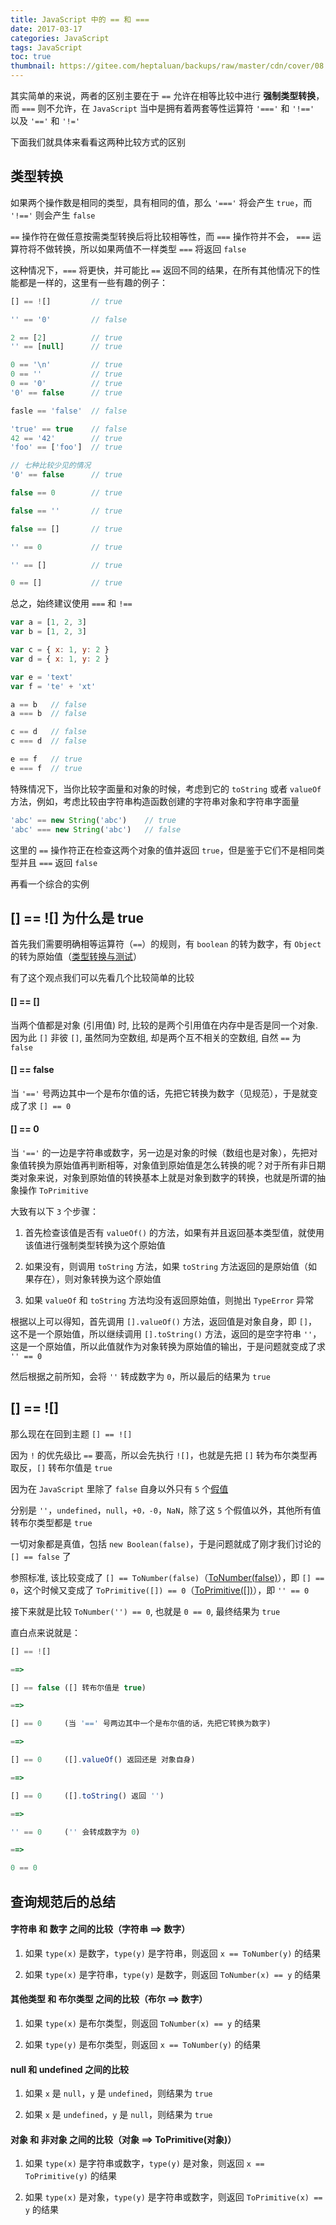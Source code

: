 ```yaml
---
title: JavaScript 中的 == 和 ===
date: 2017-03-17
categories: JavaScript
tags: JavaScript
toc: true
thumbnail: https://gitee.com/heptaluan/backups/raw/master/cdn/cover/08.jpg
---
```


其实简单的来说，两者的区别主要在于 `==` 允许在相等比较中进行 **强制类型转换**，而 `===` 则不允许，在 `JavaScript` 当中是拥有着两套等性运算符 `'==='` 和 `'!=='` 以及 `'=='` 和 `'!='`

下面我们就具体来看看这两种比较方式的区别

<!--more-->

## 类型转换

如果两个操作数是相同的类型，具有相同的值，那么 `'==='` 将会产生 `true`，而 `'!=='` 则会产生 `false`

`==` 操作符在做任意按需类型转换后将比较相等性，而 `===` 操作符并不会， `===` 运算符将不做转换，所以如果两值不一样类型 `===` 将返回 `false`

这种情况下，`===` 将更快，并可能比 `==` 返回不同的结果，在所有其他情况下的性能都是一样的，这里有一些有趣的例子：

```js
[] == ![]         // true

'' == '0'         // false

2 == [2]          // true
'' == [null]      // true

0 == '\n'         // true
0 == ''           // true
0 == '0'          // true
'0' == false      // true

fasle == 'false'  // false

'true' == true    // false
42 == '42'        // true
'foo' == ['foo']  // true

// 七种比较少见的情况
'0' == false      // true

false == 0        // true

false == ''       // true

false == []       // true

'' == 0           // true

'' == []          // true

0 == []           // true
```

总之，始终建议使用 `===` 和 `!==` 

```js
var a = [1, 2, 3]
var b = [1, 2, 3]

var c = { x: 1, y: 2 }
var d = { x: 1, y: 2 }

var e = 'text'
var f = 'te' + 'xt'

a == b   // false
a === b  // false

c == d   // false
c === d  // false

e == f   // true
e === f  // true
```

特殊情况下，当你比较字面量和对象的时候，考虑到它的 `toString` 或者 `valueOf` 方法，例如，考虑比较由字符串构造函数创建的字符串对象和字符串字面量

```js
'abc' == new String('abc')    // true
'abc' === new String('abc')   // false
```

这里的 `==` 操作符正在检查这两个对象的值并返回 `true`，但是鉴于它们不是相同类型并且 `===` 返回 `false`

再看一个综合的实例



## [] == ![] 为什么是 true

首先我们需要明确相等运算符（`==`）的规则，有 `boolean` 的转为数字，有 `Object` 的转为原始值（[类型转换与测试](http://lzw.me/pages/ecmascript/#102)）

有了这个观点我们可以先看几个比较简单的比较

#### [] == []

当两个值都是对象 (引用值) 时, 比较的是两个引用值在内存中是否是同一个对象. 因为此 `[]` 非彼 `[]`, 虽然同为空数组, 却是两个互不相关的空数组, 自然 `==` 为 `false`


#### [] == false

当 `'=='` 号两边其中一个是布尔值的话，先把它转换为数字（见规范），于是就变成了求 `[] == 0`


#### [] == 0

当 `'=='` 的一边是字符串或数字，另一边是对象的时候（数组也是对象），先把对象值转换为原始值再判断相等，对象值到原始值是怎么转换的呢？对于所有非日期类对象来说，对象到原始值的转换基本上就是对象到数字的转换，也就是所谓的抽象操作 `ToPrimitive`

大致有以下 `3` 个步骤：

1. 首先检查该值是否有 `valueOf()` 的方法，如果有并且返回基本类型值，就使用该值进行强制类型转换为这个原始值

2. 如果没有，则调用 `toString` 方法，如果 `toString` 方法返回的是原始值（如果存在），则对象转换为这个原始值

3. 如果 `valueOf` 和 `toString` 方法均没有返回原始值，则抛出 `TypeError` 异常


根据以上可以得知，首先调用 `[].valueOf()` 方法，返回值是对象自身，即 `[]`，这不是一个原始值，所以继续调用 `[].toString()` 方法，返回的是空字符串 `''`，这是一个原始值，所以此值就作为对象转换为原始值的输出，于是问题就变成了求 `'' == 0`

然后根据之前所知，会将 `''` 转成数字为 `0`，所以最后的结果为 `true`


## [] == ![]

那么现在在回到主题 `[] == ![]`

因为 `!` 的优先级比 `==` 要高，所以会先执行 `![]`，也就是先把 `[]` 转为布尔类型再取反，`[]` 转布尔值是 `true`

因为在 `JavaScript` 里除了 `false` 自身以外只有 `5` 个[假值](http://lzw.me/pages/ecmascript/#104)

分别是 `''`，`undefined`，`null`，`+0，-0`，`NaN`，除了这 `5` 个假值以外，其他所有值转布尔类型都是 `true`

一切对象都是真值，包括 `new Boolean(false)`，于是问题就成了刚才我们讨论的 `[] == false` 了

参照标准, 该比较变成了 `[] == ToNumber(false)`（[ToNumber(false)](http://lzw.me/pages/ecmascript/#105)），即 `[] == 0`，这个时候又变成了 `ToPrimitive([]) == 0`（[ToPrimitive([])](http://lzw.me/pages/ecmascript/#103)），即 `'' == 0`

接下来就是比较 `ToNumber('') == 0`, 也就是 `0 == 0`, 最终结果为 `true`

直白点来说就是：

```js
[] == ![]  

==>

[] == false ([] 转布尔值是 true)  

==>  

[] == 0     (当 '==' 号两边其中一个是布尔值的话，先把它转换为数字)

==>  

[] == 0     ([].valueOf() 返回还是 对象自身)

==>  

[] == 0     ([].toString() 返回 '') 

==>  

'' == 0     ('' 会转成数字为 0) 

==>  

0 == 0
```



## 查询规范后的总结

#### 字符串 和 数字 之间的比较（字符串 ==> 数字）

1. 如果 `type(x)` 是数字，`type(y)` 是字符串，则返回 `x == ToNumber(y)` 的结果

2. 如果 `type(x)` 是字符串，`type(y)` 是数字，则返回 `ToNumber(x) == y` 的结果


#### 其他类型 和 布尔类型 之间的比较（布尔 ==> 数字）

1. 如果 `type(x)` 是布尔类型，则返回 `ToNumber(x) == y` 的结果

2. 如果 `type(y)` 是布尔类型，则返回 `x == ToNumber(y)` 的结果


#### null 和 undefined 之间的比较

1. 如果 `x` 是 `null`，`y` 是 `undefined`，则结果为 `true`

2. 如果 `x` 是 `undefined`，`y` 是 `null`，则结果为 `true`


#### 对象 和 非对象 之间的比较（对象 ==> ToPrimitive(对象)）

1. 如果 `type(x)` 是字符串或数字，`type(y)` 是对象，则返回 `x == ToPrimitive(y)` 的结果

2. 如果 `type(x)` 是对象，`type(y)` 是字符串或数字，则返回 `ToPrimitive(x) == y` 的结果

